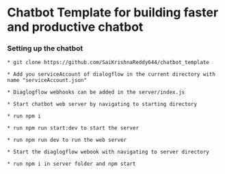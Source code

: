 # Chatbot Template for building faster and productive chatbot

### Setting up the chatbot
	* git clone https://github.com/SaiKrishnaReddy644/chatbot_template
	
	* Add you serviceAccount of dialogflow in the current directory with name "serviceAccount.json"
	
	* Diaglogflow webhooks can be added in the server/index.js
	
	* Start chatbot web server by navigating to starting directory
	
	* run npm i
	
	* run npm run start:dev to start the server 
	
	* run npm run dev to run the web server
	
	* Start the diaglogflow webook with navigating to server directory
	
	* run npm i in server folder and npm start
	
	